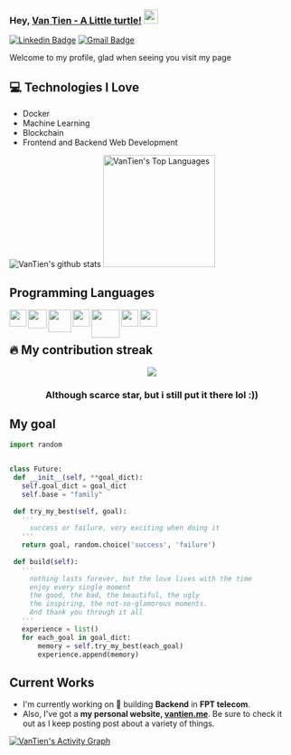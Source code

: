
### Hey, [Van Tien - A Little turtle!](https://www.vantien.me/) <img src="https://media.giphy.com/media/hvRJCLFzcasrR4ia7z/giphy.gif" width="25px">


[![Linkedin Badge](https://img.shields.io/badge/-little_turtle-blue?style=flat-square&logo=Linkedin&logoColor=white&link=https://www.linkedin.com/in/letiensuperhandsome/)](https://www.linkedin.com/in/letiensuperhandsome/) [![Gmail Badge](https://img.shields.io/badge/-tienle676@gmail.com-c14438?style=flat-square&logo=Gmail&logoColor=white&link=mailto:tienle676@gmail.com)](mailto:tienle676@gmail.com)


Welcome to my profile, glad when seeing you visit my page

## :computer: Technologies I Love
* Docker
* Machine Learning
* Blockchain
* Frontend and Backend Web Development

![VanTien's github stats](https://github-readme-stats.vercel.app/api?username=1000Roses&show_icons=true&hide=[%22issues%22])
<a href="https://github.com/anuraghazra/github-readme-stats"><img alt="VanTien's Top Languages" src="https://github-readme-stats.vercel.app/api/top-langs/?username=1000Roses&langs_count=8&layout=compact&theme=react&bg_color=1F222E&title_color=F85D7F&icon_color=F8D866&hide=Jupyter%20Notebook" height="198px"/></a>


## Programming Languages
 <img src = 'https://github.com/MarikIshtar007/MarikIshtar007/blob/master/images/python2.png' height='30' align="left" />  
 <img src = 'https://github.com/MarikIshtar007/MarikIshtar007/blob/master/images/bootstrap.svg' width='33' align="left"/> 
 <img src = 'https://github.com/MarikIshtar007/MarikIshtar007/blob/master/images/django.svg' height='40' align="left"/> 
 <img src = 'https://github.com/MarikIshtar007/MarikIshtar007/blob/master/images/flask.png' width='30' align="left"/> 
 <img src = 'https://download.logo.wine/logo/MySQL/MySQL-Logo.wine.png' height='50' align="left"/> 
 <img src = 'https://github.com/MarikIshtar007/MarikIshtar007/blob/master/images/git.svg' width='30' align="left"/>
  <img src = 'https://camo.githubusercontent.com/c8f91d18976e27123643a926a2588b8d931a0292fd0b6532c3155379e8591629/68747470733a2f2f7675656a732e6f72672f696d616765732f6c6f676f2e706e67' width='30'/>
 
 ## 🔥 My contribution streak

<p align="center">
  <a href="https://github.com/DenverCoder1/github-readme-streak-stats">
    <img src="https://github-readme-streak-stats.herokuapp.com/?user=1000Roses#version3"/>
  </a>
</p>

<h3 align="center">Although scarce star, but i still put it there lol :))</h3>
 
 ## My goal 
 ```python
import random


class Future:
  def __init__(self, **goal_dict):
    self.goal_dict = goal_dict
    self.base = "family"
  
  def try_my_best(self, goal):
    '''
      success or failure, very exciting when doing it
    '''
    return goal, random.choice('success', 'failure')
    
  def build(self):
    '''
      nothing lasts forever, but the love lives with the time
      enjoy every single moment
      the good, the bad, the beautiful, the ugly
      the inspiring, the not-so-glamorous moments.
      And thank you through it all
    '''
    experience = list()
    for each_goal in goal_dict:
        memory = self.try_my_best(each_goal)
        experience.append(memory)
 ```
 
## Current Works
 * I'm currently working on 🔭 building **Backend** in **FPT telecom**.
 * Also, I've got a **my personal website, [vantien.me](https://www.vantien.me/)**. Be sure to check it out as I keep posting post about a variety of things.

<a href="https://github.com/ashutosh00710/github-readme-activity-graph"><img alt="VanTien's Activity Graph" src="https://denvercoder1-activity-graph.herokuapp.com/graph/?username=1000Roses&bg_color=1F222E&color=F8D866&line=F85D7F&point=FFFFFF&hide_border=true" /></a>
